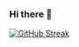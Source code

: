 ### Hi there 👋

[![GitHub Streak](https://github-readme-streak-stats.herokuapp.com?user=tannguyen208&hide_border=true&border_radius=4)](https://git.io/streak-stats)
